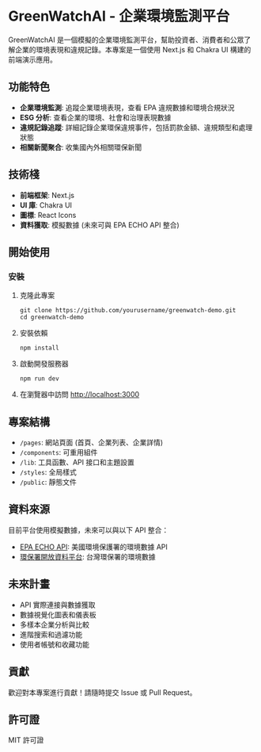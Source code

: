 # GreenWatchAI - 企業環境監測平台

GreenWatchAI 是一個模擬的企業環境監測平台，幫助投資者、消費者和公眾了解企業的環境表現和違規記錄。本專案是一個使用 Next.js 和 Chakra UI 構建的前端演示應用。

## 功能特色

- **企業環境監測**: 追蹤企業環境表現，查看 EPA 違規數據和環境合規狀況
- **ESG 分析**: 查看企業的環境、社會和治理表現數據
- **違規記錄追蹤**: 詳細記錄企業環保違規事件，包括罰款金額、違規類型和處理狀態
- **相關新聞聚合**: 收集國內外相關環保新聞

## 技術棧

- **前端框架**: Next.js
- **UI 庫**: Chakra UI
- **圖標**: React Icons
- **資料獲取**: 模擬數據 (未來可與 EPA ECHO API 整合)

## 開始使用

### 安裝

1. 克隆此專案
   ```
   git clone https://github.com/yourusername/greenwatch-demo.git
   cd greenwatch-demo
   ```

2. 安裝依賴
   ```
   npm install
   ```

3. 啟動開發服務器
   ```
   npm run dev
   ```

4. 在瀏覽器中訪問 [http://localhost:3000](http://localhost:3000)

## 專案結構

- `/pages`: 網站頁面 (首頁、企業列表、企業詳情)
- `/components`: 可重用組件
- `/lib`: 工具函數、API 接口和主題設置
- `/styles`: 全局樣式
- `/public`: 靜態文件

## 資料來源

目前平台使用模擬數據，未來可以與以下 API 整合：

- [EPA ECHO API](https://echo.epa.gov/tools/web-services): 美國環境保護署的環境數據 API
- [環保署開放資料平台](https://data.epa.gov.tw/): 台灣環保署的環境數據

## 未來計畫

- API 實際連接與數據獲取
- 數據視覺化圖表和儀表板
- 多樣本企業分析與比較
- 進階搜索和過濾功能
- 使用者帳號和收藏功能

## 貢獻

歡迎對本專案進行貢獻！請隨時提交 Issue 或 Pull Request。

## 許可證

MIT 許可證 
